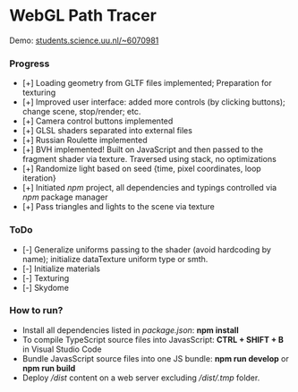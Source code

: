 # WebGL Path Tracer

Demo: [students.science.uu.nl/~6070981](http://www.students.science.uu.nl/~6070981)

### Progress
- [+] Loading geometry from GLTF files implemented; Preparation for texturing
- [+] Improved user interface: added more controls (by clicking buttons); change scene, stop/render; etc.
- [+] Camera control buttons implemented
- [+] GLSL shaders separated into external files
- [+] Russian Roulette implemented
- [+] BVH implemented! Built on JavaScript and then passed to the fragment shader via texture. Traversed using stack, no optimizations
- [+] Randomize light based on seed {time, pixel coordinates, loop iteration}
- [+] Initiated *npm* project, all dependencies and typings controlled via *npm* package manager
- [+] Pass triangles and lights to the scene via texture

### ToDo
- [-] Generalize uniforms passing to the shader (avoid hardcoding by name); initialize dataTexture uniform type or smth.
- [-] Initialize materials
- [-] Texturing
- [-] Skydome

### How to run?
- Install all dependencies listed in *package.json*: **npm install**
- To compile TypeScript source files into JavasScript: **CTRL + SHIFT + B** in Visual Studio Code
- Bundle JavasScript source files into one JS bundle: **npm run develop** or **npm run build**
- Deploy */dist* content on a web server excluding */dist/.tmp* folder.